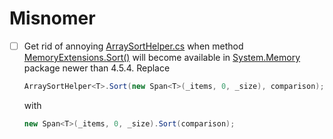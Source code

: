 # Misnomer

- [ ] Get rid of annoying [ArraySortHelper.cs] when method [MemoryExtensions.Sort()] will become available in [System.Memory] package newer than 4.5.4.
    Replace
    ```cs
    ArraySortHelper<T>.Sort(new Span<T>(_items, 0, _size), comparison);
    ```
    with
    ```cs
    new Span<T>(_items, 0, _size).Sort(comparison);
    ```

[ArraySortHelper.cs]: src/Misnomer.Rist/System/ArraySortHelper.cs
[MemoryExtensions.Sort()]: https://docs.microsoft.com/en-us/dotnet/api/system.memoryextensions.sort
[System.Memory]: https://nuget.org/packages/System.Memory/
